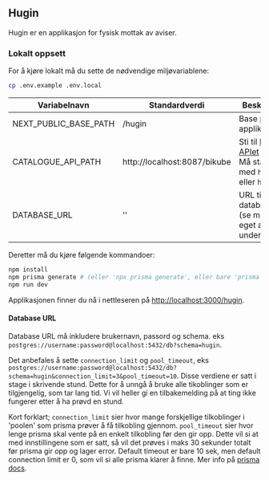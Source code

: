 ## Hugin

Hugin er en applikasjon for fysisk mottak av aviser.

### Lokalt oppsett
For å kjøre lokalt må du sette de nødvendige miljøvariablene:
```bash
cp .env.example .env.local
```

| Variabelnavn          | Standardverdi                | Beskrivelse                                                                                                              |
|-----------------------|------------------------------|--------------------------------------------------------------------------------------------------------------------------|
| NEXT_PUBLIC_BASE_PATH | /hugin                       | Base path for applikasjonen                                                                                              |
| CATALOGUE_API_PATH    | http://localhost:8087/bikube | Sti til [katalog APIet ](https://github.com/NationalLibraryOfNorway/bikube)<br/>Må starte med `http://` eller `https://` |
| DATABASE_URL          | ''                           | URL til databasen (se mer info i eget avsnitt under)                                                                     |

Deretter må du kjøre følgende kommandoer:
```bash
npm install
npm prisma generate # (eller 'npx prisma generate', eller bare 'prisma generate' hvis du har prisma installert globalt)
npm run dev
```
Applikasjonen finner du nå i nettleseren på [http://localhost:3000/hugin](http://localhost:3000/hugin).

#### Database URL
Database URL må inkludere brukernavn, passord og schema. eks `postgres://username:password@localhost:5432/db?schema=hugin`.

Det anbefales å sette `connection_limit` og `pool_timeout`, eks `postgres://username:password@localhost:5432/db?schema=hugin&connection_limit=3&pool_timeout=10`.
Disse verdiene er satt i stage i skrivende stund.
Dette for å unngå å bruke alle tikoblinger som er tilgjengelig, som tar lang tid. 
Vi vil heller gi en tilbakemelding på at ting ikke fungerer etter å ha prøvd en stund.

Kort forklart; `connection_limit` sier hvor mange forskjellige tilkoblinger i 'poolen' som prisma prøver å få tilkobling gjennom.
`pool_timeout` sier hvor lenge prisma skal vente på en enkelt tilkobling før den gir opp.
Dette vil si at med innstillingene som er satt, så vil det prøves i maks 30 sekunder totalt før prisma gir opp og lager error.
Default timeout er bare 10 sek, men default connection limit er 0, som vil si alle prisma klarer å finne.
Mer info på [prisma docs](https://www.prisma.io/docs/orm/prisma-client/setup-and-configuration/databases-connections/connection-pool).
